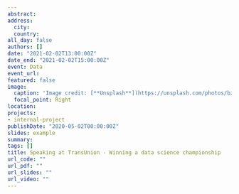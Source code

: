 ```yaml
---
abstract: 
address:
  city: 
  country: 
all_day: false
authors: []
date: "2021-02-02T13:00:00Z"
date_end: "2021-02-02T15:00:00Z"
event: Data
event_url: 
featured: false
image:
  caption: 'Image credit: [**Unsplash**](https://unsplash.com/photos/bzdhc5b3Bxs)'
  focal_point: Right
location: 
projects:
- internal-project
publishDate: "2020-05-02T00:00:00Z"
slides: example
summary: 
tags: []
title: Speaking at TransUnion - Winning a data science championship
url_code: ""
url_pdf: ""
url_slides: ""
url_video: ""
---
```


